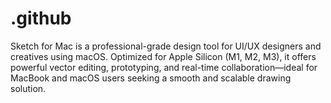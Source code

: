 # .github
Sketch for Mac is a professional-grade design tool for UI/UX designers and creatives using macOS. Optimized for Apple Silicon (M1, M2, M3), it offers powerful vector editing, prototyping, and real-time collaboration—ideal for MacBook and macOS users seeking a smooth and scalable drawing solution.
